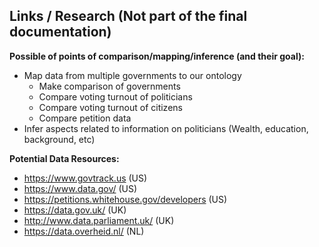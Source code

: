 ## Links / Research (Not part of the final documentation)
**Possible of points of comparison/mapping/inference (and their goal):**

* Map data from multiple governments to our ontology
  * Make comparison of governments
  * Compare voting turnout of politicians
  * Compare voting turnout of citizens
  * Compare petition data
* Infer aspects related to information on politicians (Wealth, education, background, etc)


**Potential Data Resources:**
* https://www.govtrack.us (US)
* https://www.data.gov/ (US)
* https://petitions.whitehouse.gov/developers (US)
* https://data.gov.uk/ (UK)
* http://www.data.parliament.uk/ (UK)
* https://data.overheid.nl/ (NL)
